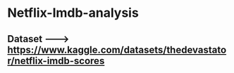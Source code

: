 # Netflix-Imdb-analysis
## Dataset ---> https://www.kaggle.com/datasets/thedevastator/netflix-imdb-scores
